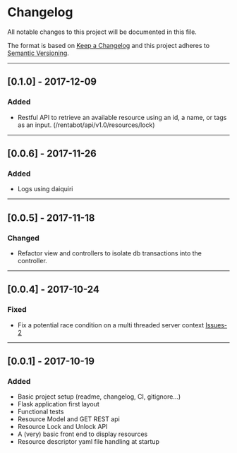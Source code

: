 # Changelog
All notable changes to this project will be documented in this file.

The format is based on [Keep a Changelog](http://keepachangelog.com/en/1.0.0/)
and this project adheres to [Semantic Versioning](http://semver.org/spec/v2.0.0.html).

---

## [0.1.0] - 2017-12-09
### Added
- Restful API to retrieve an available resource using an id, a name, or tags as an input. (/rentabot/api/v1.0/resources/lock)

---

## [0.0.6] - 2017-11-26
### Added
- Logs using daiquiri

---

## [0.0.5] - 2017-11-18
### Changed
- Refactor view and controllers to isolate db transactions into the controller.

---

## [0.0.4] - 2017-10-24
### Fixed
- Fix a potential race condition on a multi threaded server context [Issues-2](https://github.com/cpoisson/rent-a-bot/issues/2)

---

## [0.0.1] - 2017-10-19
### Added
- Basic project setup (readme, changelog, CI, gitignore...) 
- Flask application first layout
- Functional tests
- Resource Model and GET REST api
- Resource Lock and Unlock API
- A (very) basic front end to display resources
- Resource descriptor yaml file handling at startup

